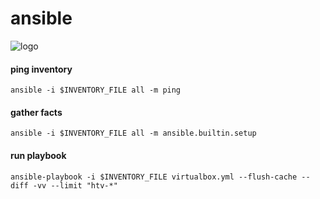 # ansible

![logo](https://user-images.githubusercontent.com/26479/113611957-81d90b80-964f-11eb-95c9-2fb0dfa3cb0b.png)

#### ping inventory
```shell
ansible -i $INVENTORY_FILE all -m ping
```

#### gather facts
```shell
ansible -i $INVENTORY_FILE all -m ansible.builtin.setup
```

#### run playbook
```shell
ansible-playbook -i $INVENTORY_FILE virtualbox.yml --flush-cache --diff -vv --limit "htv-*"
```
